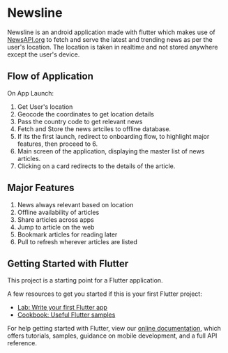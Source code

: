 # Newsline



Newsline is an android application made with flutter which makes use of [NewsAPI.org](http://newsapi.org/) to fetch and serve the latest and trending news as per the user's location. The location is taken in realtime and not stored anywhere except the user's device.

## Flow of Application

On App Launch:

1. Get User's location
2. Geocode the coordinates to get location details
3. Pass the country code to get relevant news
4. Fetch and Store the news artciles to offline database.
5. If its the first launch, redirect to onboarding flow, to highlight major features, then proceed to 6.
6. Main screen of the application, displaying the master list of news articles.
7. Clicking on a card redirects to the details of the article.

## Major Features

1. News always relevant based on location
2. Offline availability of articles
3. Share articles across apps
4. Jump to article on the web
5. Bookmark articles for reading later
6. Pull to refresh wherever articles are listed

## Getting Started with Flutter

This project is a starting point for a Flutter application.

A few resources to get you started if this is your first Flutter project:

- [Lab: Write your first Flutter app](https://flutter.dev/docs/get-started/codelab)
- [Cookbook: Useful Flutter samples](https://flutter.dev/docs/cookbook)

For help getting started with Flutter, view our
[online documentation](https://flutter.dev/docs), which offers tutorials,
samples, guidance on mobile development, and a full API reference.
